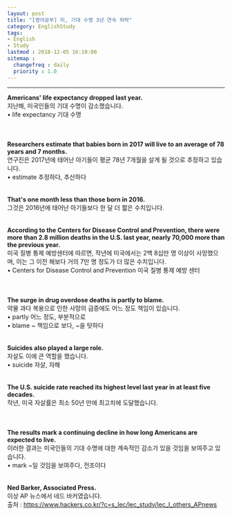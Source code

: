 ```yaml
---
layout: post
title: "[영어공부] 미, 기대 수명 3년 연속 하락"
category: EnglishStudy
tags:
- English
- Study
lastmod : 2018-12-05 16:10:00
sitemap :
  changefreq : daily
  priority : 1.0
---
```


***

<!--미리보기-->
<span class="style1"><strong>Americans'  life expectancy dropped last year.<br>
</strong></span><span class="style12">지난해, 미국인들의 기대  수명이 감소했습니다.</span><span class="style15"><br>
• life expectancy 기대  수명</span><span class="style15"><br>
</span><br><span class="style15"><br></span><br>
<span class="style1"><strong>Researchers  estimate that babies born in 2017 will live to an average of 78 years and 7  months.<br>
  </strong></span><span class="style12">연구진은 2017년에 태어난  아기들이 평균 78년 7개월을 살게 될 것으로 추정하고 있습니다.</span><span class="style9"><br>
  </span><span class="style15">• estimate 추정하다, 추산하다</span><br><span class="style15"><br></span><br>
<span class="style1"><strong>That's one  month less than those born in 2016.<br>
  </strong></span><span class="style12">그것은 2016년에 태어난  아기들보다 한 달 더 짧은 수치입니다.</span><br><span class="style12"><br></span><br>
<span class="style1"><strong>According to  the Centers for Disease Control and Prevention, there were more than 2.8  million deaths in the U.S. last year, nearly 70,000 more than the previous  year.<br>
  </strong></span><span class="style12">미국 질병 통제 예방센터에 따르면,  작년에 미국에서는 2백 8십만 명 이상이 사망했으며, 이는 그 이전 해보다 거의 7만 명 정도가 더 많은 수치입니다.</span><span class="style9"><br>
  </span><span class="style15">• Centers for  Disease Control and Prevention 미국 질병 통제 예방 센터</span><br>
<br><span class="style15"><br></span><br>
<span class="style1"><strong>The surge in  drug overdose deaths is partly to blame.<br>
  </strong></span><span class="style12">약물 과다 복용으로 인한 사망의 급증에도 어느 정도 책임이 있습니다.</span><span class="style9"><br>
</span><span class="style15">• partly 어느 정도, 부분적으로<br>
• blame ~ 책임으로  보다, ~을 탓하다</span><br><span class="style15"><br></span><br>
<span class="style1"><strong>Suicides  also played a large role.<br>
  </strong></span>자살도 이에  큰 역할을 했습니다.<span class="style9"><br>
</span><span class="style15">• suicide 자살, 자해</span><br><span class="style15"><br></span><br>
<span class="style1"><strong>The  U.S. suicide rate reached its highest level last year in at least five decades.<br>
</strong></span><span class="style12">작년, 미국 자살률은 최소 50년 만에 최고치에 도달했습니다.</span><span class="style9"><br>
</span> <br><span class="style12"><br></span><br>
<span class="style1"><strong>The results  mark a continuing decline in how long Americans are expected to live.<br>
  </strong></span><span class="style12">이러한 결과는 미국인들의 기대 수명에 대한 계속적인 감소가 있을 것임을  보여주고 있습니다.</span><span class="style9"><br>
  </span><span class="style15">• mark ~일 것임을  보여주다, 전조이다</span><br><span class="style15"><br></span><br>
<span class="style1"><strong>Ned Barker,  Associated Press.<br>
  </strong></span><span class="style12">이상 AP 뉴스에서 네드 바커였습니다.</span><br>
출처 : https://www.hackers.co.kr/?c=s_lec/lec_study/lec_I_others_APnews
